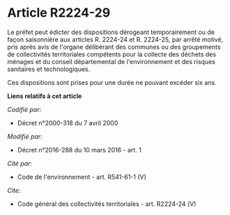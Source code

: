 # Article R2224-29

Le préfet peut édicter des dispositions dérogeant temporairement ou de façon saisonnière aux articles R. 2224-24 et R.
2224-25, par arrêté motivé, pris après avis de l'organe délibérant des communes ou des groupements de collectivités
territoriales compétents pour la collecte des déchets des ménages et du conseil départemental de l'environnement et des
risques sanitaires et technologiques.

Ces dispositions sont prises pour une durée ne pouvant excéder six ans.

**Liens relatifs à cet article**

_Codifié par_:

  - Décret n°2000-318 du 7 avril 2000

_Modifié par_:

  - Décret n°2016-288 du 10 mars 2016 - art. 1

_Cité par_:

  - Code de l'environnement - art. R541-61-1 (V)

_Cite_:

  - Code général des collectivités territoriales - art. R2224-24 (V)
